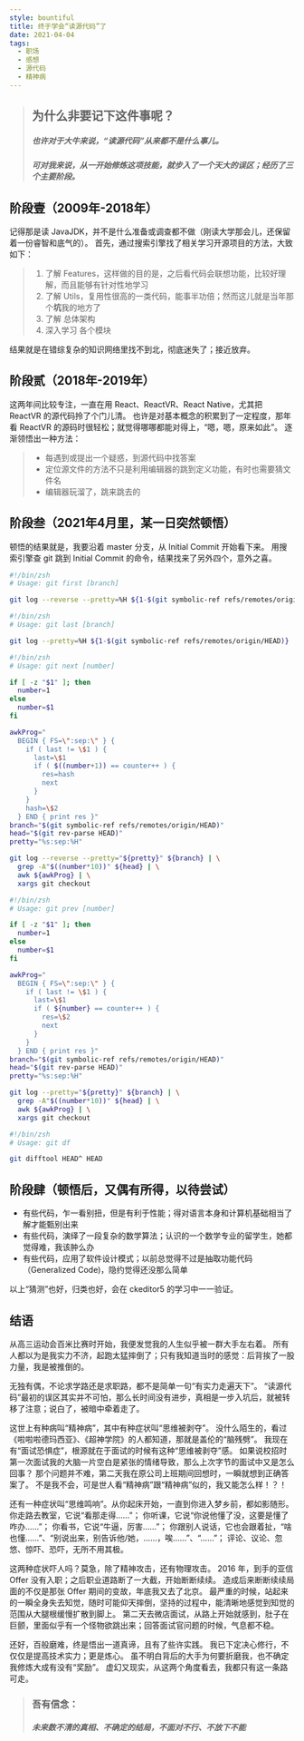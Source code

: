 ```yaml
---
style: bountiful
title: 终于学会“读源代码”了
date: 2021-04-04
tags:
  - 职场
  - 感想
  - 源代码
  - 精神病
---
```


> ## 为什么非要记下这件事呢？
> ##### 也许对于大牛来说，“读源代码”从来都不是什么事儿。
> ##### 可对我来说，从一开始修炼这项技能，就步入了一个天大的误区；经历了三个主要阶段。

## 阶段壹（2009年-2018年）

记得那是读 JavaJDK，并不是什么准备或调查都不做（刚读大学那会儿，还保留着一份睿智和底气的）。
首先，通过搜索引擎找了相关学习开源项目的方法，大致如下：

> 1. 了解 Features，这样做的目的是，之后看代码会联想功能，比较好理解，而且能够有针对性地学习
> 2. 了解 Utils，复用性很高的一类代码，能事半功倍；然而这儿就是当年那个**坑**我的地方了
> 3. 了解 总体架构
> 4. 深入学习 各个模块

结果就是在错综复杂的知识网络里找不到北，彻底迷失了；接近放弃。

## 阶段贰（2018年-2019年）

这两年间比较专注，一直在用 React、ReactVR、React Native，尤其把 ReactVR 的源代码拎了个门儿清。
也许是对基本概念的积累到了一定程度，那年看 ReactVR 的源码时很轻松；就觉得哪哪都能对得上，“嗯，嗯，原来如此”。
逐渐领悟出一种方法：

> - 每遇到或提出一个疑惑，到源代码中找答案
> - 定位源文件的方法不只是利用编辑器的跳到定义功能，有时也需要猜文件名
> - 编辑器玩溜了，跳来跳去的

## 阶段叁（2021年4月里，某一日突然顿悟）

顿悟的结果就是，我要沿着 master 分支，从 Initial Commit 开始看下来。
用搜索引擎查 git 跳到 Initial Commit 的命令，结果找来了另外四个，意外之喜。

```bash
#!/bin/zsh
# Usage: git first [branch]

git log --reverse --pretty=%H ${1-$(git symbolic-ref refs/remotes/origin/HEAD)} | head -1 | xargs git checkout
```

```bash
#!/bin/zsh
# Usage: git last [branch]

git log --pretty=%H ${1-$(git symbolic-ref refs/remotes/origin/HEAD)} | head -1 | xargs git checkout
```

```bash
#!/bin/zsh
# Usage: git next [number]

if [ -z "$1" ]; then
  number=1
else
  number=$1
fi

awkProg="
  BEGIN { FS=\":sep:\" } {
    if ( last != \$1 ) {
      last=\$1
      if ( $((number+1)) == counter++ ) {
        res=hash
        next
      }
    }
    hash=\$2
  } END { print res }"
branch="$(git symbolic-ref refs/remotes/origin/HEAD)"
head="$(git rev-parse HEAD)"
pretty="%s:sep:%H"

git log --reverse --pretty="${pretty}" ${branch} | \
  grep -A"$((number*10))" ${head} | \
  awk ${awkProg} | \
  xargs git checkout
```

```bash
#!/bin/zsh
# Usage: git prev [number]

if [ -z "$1" ]; then
  number=1
else
  number=$1
fi

awkProg="
  BEGIN { FS=\":sep:\" } {
    if ( last != \$1 ) {
      last=\$1
      if ( ${number} == counter++ ) {
        res=\$2
        next
      }
    }
  } END { print res }"
branch="$(git symbolic-ref refs/remotes/origin/HEAD)"
head="$(git rev-parse HEAD)"
pretty="%s:sep:%H"

git log --pretty="${pretty}" ${branch} | \
  grep -A"$((number*10))" ${head} | \
  awk ${awkProg} | \
  xargs git checkout
```

```bash
#!/bin/zsh
# Usage: git df

git difftool HEAD^ HEAD
```

## 阶段肆（顿悟后，又偶有所得，以待尝试）

- 有些代码，乍一看别扭，但是有利于性能；得对语言本身和计算机基础相当了解才能甄别出来
- 有些代码，演绎了一段复杂的数学算法；认识的一个数学专业的留学生，她都觉得难，我该肿么办
- 有些代码，应用了软件设计模式；以前总觉得不过是抽取功能代码（Generalized Code)，隐约觉得还没那么简单

以上“猜测”也好，归类也好，会在 ckeditor5 的学习中一一验证。

## 结语

从高三运动会百米比赛时开始，我便发觉我的人生似乎被一群大手左右着。
所有人都以为是我实力不济，起跑太猛摔倒了；只有我知道当时的感觉：后背挨了一股力量，我是被推倒的。

无独有偶，不论求学路还是求职路，都不是简单一句“有实力走遍天下”。
“读源代码”最初的误区其实并不可怕，那么长时间没有进步，真相是一步入坑后，就被转移了注意；说白了，被暗中牵着走了。

这世上有种病叫“精神病”，其中有种症状叫“思维被剥夺”。
没什么陌生的，看过《啦啦啦德玛西亚》、《超神学院》的人都知道，那就是盖伦的“脑残劈”。
我现在有“面试恐惧症”，根源就在于面试的时候有这种“思维被剥夺”感。
如果说校招时第一次面试我的大脑一片空白是紧张的情绪导致，那么上次字节的面试中又是怎么回事？
那个问题并不难，第二天我在原公司上班期间回想时，一瞬就想到正确答案了。
不是我不会，可是世人看“精神病”跟“精神病”似的，我又能怎么样！？！

还有一种症状叫“思维鸣响”。从你起床开始，一直到你进入梦乡前，都如影随形。
你走路去教室，它说“看那走得……”；
你听课，它说“你说他懂了没，这要是懂了咋办……”；
你看书，它说“牛逼，厉害……”；
你跟别人说话，它也会跟着扯，“啥也懂……”、“别说出来，别告诉他/她，……，唉……”、“……”；
评论、议论、忽悠、惊吓、恐吓，无所不用其极。

这两种症状吓人吗？莫急，除了精神攻击，还有物理攻击。
2016 年，到手的亚信 Offer 没有入职；之后职业道路断了一大截，开始断断续续。
造成后来断断续续局面的不仅是那张 Offer 期间的变故，年底我又去了北京。
最严重的时候，站起来的一瞬全身失去知觉，随时可能仰天摔倒，坚持的过程中，能清晰地感觉到知觉的范围从大腿根缓慢扩散到脚上。
第二天去微店面试，从路上开始就感到，肚子在巨颤，里面似乎有一个怪物欲跳出来；回答面试官问题的时候，气息都不稳。

还好，百般磨难，终是悟出一道真谛，且有了些许实践。
我已下定决心修行，不仅仅是提高技术实力；更是炼心。
虽不明白背后的大手为何要折磨我，也不确定我修炼大成有没有“奖励”。
虚幻又现实，从这两个角度看去，我都只有这一条路可走。

> ### 吾有信念：
> ##### 未来数不清的真相、不确定的结局，不面对不行、不放下不能

